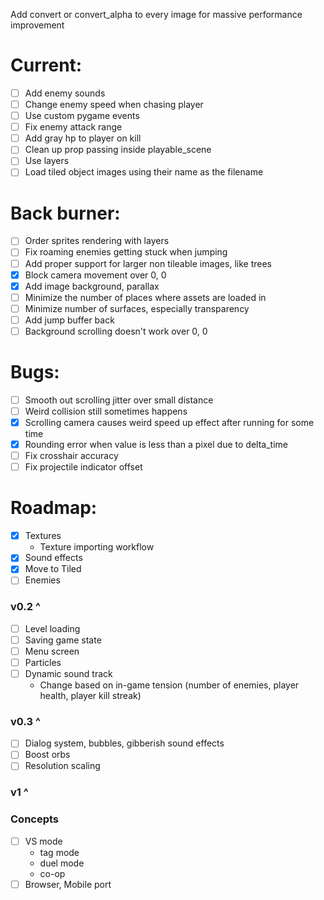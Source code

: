 Add convert or convert_alpha to every image for massive performance improvement

# Current:

- [ ] Add enemy sounds
- [ ] Change enemy speed when chasing player
- [ ] Use custom pygame events
- [ ] Fix enemy attack range
- [ ] Add gray hp to player on kill
- [ ] Clean up prop passing inside playable_scene
- [ ] Use layers
- [ ] Load tiled object images using their name as the filename

# Back burner:

- [ ] Order sprites rendering with layers
- [ ] Fix roaming enemies getting stuck when jumping
- [ ] Add proper support for larger non tileable images, like trees
- [x] Block camera movement over 0, 0
- [x] Add image background, parallax
- [ ] Minimize the number of places where assets are loaded in
- [ ] Minimize number of surfaces, especially transparency
- [ ] Add jump buffer back
- [ ] Background scrolling doesn't work over 0, 0

# Bugs:

- [ ] Smooth out scrolling jitter over small distance
- [ ] Weird collision still sometimes happens
- [x] Scrolling camera causes weird speed up effect after running for some time
- [x] Rounding error when value is less than a pixel due to delta_time
- [ ] Fix crosshair accuracy
- [ ] Fix projectile indicator offset

# Roadmap:

- [x] Textures
  - Texture importing workflow
- [x] Sound effects
- [x] Move to Tiled
- [ ] Enemies

### v0.2 ^

- [ ] Level loading
- [ ] Saving game state
- [ ] Menu screen
- [ ] Particles
- [ ] Dynamic sound track
  - Change based on in-game tension (number of enemies, player health, player kill streak)

### v0.3 ^

- [ ] Dialog system, bubbles, gibberish sound effects
- [ ] Boost orbs
- [ ] Resolution scaling

### v1 ^

### Concepts

- [ ] VS mode
  - tag mode
  - duel mode
  - co-op
- [ ] Browser, Mobile port
